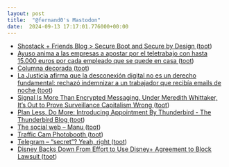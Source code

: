 ```yaml
---
layout: post
title:  "@fernand0's Mastodon"
date:  2024-09-13 17:17:01.776000+00:00
---
```

*  [Shostack + Friends Blog > Secure Boot and Secure by Design ](https://shostack.org/blog/secure-boot-and-secure-by-design) ([toot](https://mastodon.social/@fernand0/113131377247809386))
*  [Ayuso anima a las empresas a apostar por el teletrabajo con hasta 15.000 euros por cada empleado que se quede en casa ](https://www.genbeta.com/actualidad/ayuso-anima-a-empresas-a-apostar-teletrabajo-15-000-euros-cada-empleado-que-se-quede-cas) ([toot](https://mastodon.social/@fernand0/113131279610762639))
*  [Columna decorada ](https://www.flickr.com/photos/fernand0/53945196477) ([toot](https://mastodon.social/@fernand0/113131275242601477))
*  [La Justicia afirma que la desconexión digital no es un derecho fundamental: rechazó indemnizar a un trabajador que recibía emails de noche ](https://www.genbeta.com/actualidad/justicia-afirma-que-desconexion-digital-no-derecho-fundamental-rechazo-indemnizar-a-trabajador-que-recibia-emails-noch) ([toot](https://mastodon.social/@fernand0/113131010192738118))
*  [Signal Is More Than Encrypted Messaging. Under Meredith Whittaker, It’s Out to Prove Surveillance Capitalism Wrong ](https://www.wired.com/story/meredith-whittaker-signal) ([toot](https://mastodon.social/@fernand0/113130633243445063))
*  [Plan Less, Do More: Introducing Appointment By Thunderbird - The Thunderbird Blog ](https://blog.thunderbird.net/2024/08/plan-less-do-more-introducing-appointment-by-thunderbird) ([toot](https://mastodon.social/@fernand0/113129980709224923))
*  [The social web – Manu  ](https://manuelmoreale.com/the-social-web) ([toot](https://mastodon.social/@fernand0/113129827495131109))
*  [Traffic Cam Photobooth ](https://trafficcamphotobooth.com) ([toot](https://mastodon.social/@fernand0/113129593553929167))
*  [Telegram – “secret”? Yeah, right ](https://usa.kaspersky.com/blog/telegram-why-nobody-uses-secret-chats/27662) ([toot](https://mastodon.social/@fernand0/113129253965916846))
*  [Disney Backs Down From Effort to Use Disney+ Agreement to Block Lawsuit ](https://www.nytimes.com/2024/08/20/nyregion/disney-arbitration-allergy-death-lawsuit.htm) ([toot](https://mastodon.social/@fernand0/113128989212590178))
